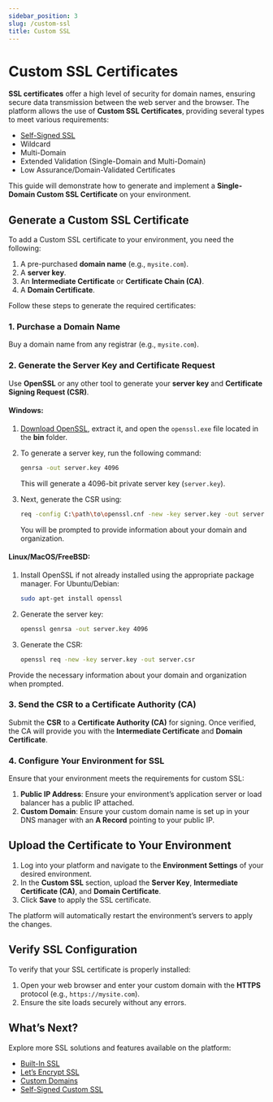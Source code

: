 ```yaml
---
sidebar_position: 3
slug: /custom-ssl
title: Custom SSL
---
```

# Custom SSL Certificates

**SSL certificates** offer a high level of security for domain names, ensuring secure data transmission between the web server and the browser. The platform allows the use of **Custom SSL Certificates**, providing several types to meet various requirements:

- [Self-Signed SSL](<https://docs.dewacloud.com/docs/self-signed-ssl/>)
- Wildcard
- Multi-Domain
- Extended Validation (Single-Domain and Multi-Domain)
- Low Assurance/Domain-Validated Certificates

This guide will demonstrate how to generate and implement a **Single-Domain Custom SSL Certificate** on your environment.

## Generate a Custom SSL Certificate

To add a Custom SSL certificate to your environment, you need the following:

1. A pre-purchased **domain name** (e.g., `mysite.com`).
2. A **server key**.
3. An **Intermediate Certificate** or **Certificate Chain (CA)**.
4. A **Domain Certificate**.

Follow these steps to generate the required certificates:

### 1. Purchase a Domain Name

Buy a domain name from any registrar (e.g., `mysite.com`).

### 2. Generate the Server Key and Certificate Request

Use **OpenSSL** or any other tool to generate your **server key** and **Certificate Signing Request (CSR)**.

#### Windows:

1. [Download OpenSSL](<https://code.google.com/archive/p/openssl-for-windows/downloads>), extract it, and open the `openssl.exe` file located in the **bin** folder.
2. To generate a server key, run the following command:
   ```bash
   genrsa -out server.key 4096
   ```
   This will generate a 4096-bit private server key (`server.key`).

3. Next, generate the CSR using:
   ```bash
   req -config C:\path\to\openssl.cnf -new -key server.key -out server.csr
   ```
   You will be prompted to provide information about your domain and organization.

#### Linux/MacOS/FreeBSD:

1. Install OpenSSL if not already installed using the appropriate package manager. For Ubuntu/Debian:
   ```bash
   sudo apt-get install openssl
   ```

2. Generate the server key:
   ```bash
   openssl genrsa -out server.key 4096
   ```

3. Generate the CSR:
   ```bash
   openssl req -new -key server.key -out server.csr
   ```

Provide the necessary information about your domain and organization when prompted.

### 3. Send the CSR to a Certificate Authority (CA)

Submit the **CSR** to a **Certificate Authority (CA)** for signing. Once verified, the CA will provide you with the **Intermediate Certificate** and **Domain Certificate**.

### 4. Configure Your Environment for SSL

Ensure that your environment meets the requirements for custom SSL:

1. **Public IP Address**: Ensure your environment’s application server or load balancer has a public IP attached.
2. **Custom Domain**: Ensure your custom domain name is set up in your DNS manager with an **A Record** pointing to your public IP.

## Upload the Certificate to Your Environment

1. Log into your platform and navigate to the **Environment Settings** of your desired environment.
2. In the **Custom SSL** section, upload the **Server Key**, **Intermediate Certificate (CA)**, and **Domain Certificate**.
3. Click **Save** to apply the SSL certificate.

The platform will automatically restart the environment’s servers to apply the changes.

## Verify SSL Configuration

To verify that your SSL certificate is properly installed:

1. Open your web browser and enter your custom domain with the **HTTPS** protocol (e.g., `https://mysite.com`).
2. Ensure the site loads securely without any errors.

## What’s Next?

Explore more SSL solutions and features available on the platform:

- [Built-In SSL](<https://docs.dewacloud.com/docs/built-in-ssl/>)
- [Let’s Encrypt SSL](<https://www.virtuozzo.com/company/blog/free-ssl-certificates-with-lets-encrypt/>)
- [Custom Domains](<https://docs.dewacloud.com/docs/custom-domains/>)
- [Self-Signed Custom SSL](<https://docs.dewacloud.com/docs/self-signed-ssl/>)